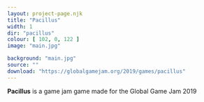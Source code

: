 ```yaml
---
layout: project-page.njk
title: "Pacillus"
width: 1
dir: "pacillus"
colour: [ 102, 0, 122 ]
image: "main.jpg"

background: "main.jpg"
source: ""
download: "https://globalgamejam.org/2019/games/pacillus"
---
```


**Pacillus** is a game jam game made for the Global Game Jam 2019